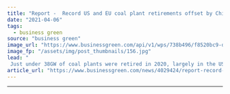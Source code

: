 ```yaml
---
title: "Report -  Record US and EU coal plant retirements offset by China coal boom in 2020"
date: "2021-04-06"
tags: 
  - business green
source: "business green"
image_url: "https://www.businessgreen.com/api/v1/wps/738b496/f8520bc9-d903-46ac-8f0d-68b3b6e2dc88/3/edf-66506564170-west-burton-a-coal-power-185x114.jpg"
image_fp: "/assets/img/post_thumbnails/156.jpg"
lead: "
 Just under 38GW of coal plants were retired in 2020, largely in the US and EU, but just over 38GW of new coal plants were commissioned in China, Global Energy Monitor calculates ..."
article_url: "https://www.businessgreen.com/news/4029424/report-record-us-eu-coal-plant-retirements-offset-china-coal-boom-2020"
---
```


---
